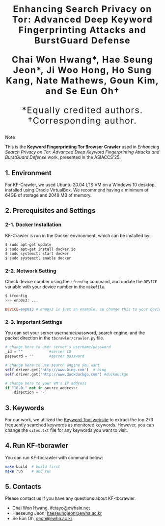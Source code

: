 <h1 align='center' style="text-align:center; font-weight:bold; font-size:2.0em;letter-spacing:2.0px;"> Enhancing Search Privacy on Tor: Advanced Deep Keyword Fingerprinting Attacks and BurstGuard Defense </h1>

<p align='center' style="text-align:center; font-weight:bold; font-size:2.0em;letter-spacing:2.0px;"> <b> Chai Won Hwang*,  Hae Seung Jeon*, Ji Woo Hong, Ho Sung Kang, Nate Mathews, Goun Kim, and Se Eun Oh† </b> </p>

<p align='center' style="text-align:center; font-size:2.0em;letter-spacing:2.0px;"> *Equally credited authors. †Corresponding author. </p>


> [!NOTE]
> This is the **Keyword Fingerprinting Tor Browser Crawler** used in *Enhancing Search Privacy on Tor: Advanced Deep Keyword Fingerprinting Attacks and BurstGuard Defense* work, presented in the ASIACCS'25.


## 1. Environment

For KF-Crawler, we used Ubuntu 20.04 LTS VM on a Windows 10 desktop, installed using Oracle VirtualBox. We recommend having a minimum of 64GB of storage and 2048 MB of memory.


## 2. Prerequisites and Settings

### 2-1. Docker Installation

KF-Crawler is run in the Docker environment, which can be installed by:

```bash
$ sudo apt-get update
$ sudo apt-get install docker.io
$ sudo systemctl start docker
$ sudo systemctl enable docker
```

### 2-2. Network Setting

Check device number using the `ifconfig` command, and update the `DEVICE` variable with your device number in the `Makefile`.

```bash
$ ifconfig
>>> enp0s3: ...
```

```Makefile
DEVICE=enp0s3 # enp0s3 is just an example, so change this to your device number
```

### 2-3. Important Settings
You can set your server username/password, search engine, and the packet direction in the `tbcrawler/crawler.py` file.


```Python
# change here to user server's username/password
_id = ""            #server ID
password = ""       #server password
```

```Python
# change here to use search engine you want
self.driver.get('http://www.bing.com')  # bing
self.driver.get('http://www.duckduckgo.com') #duckduckgo
```

```Python
# change here to your VM's IP address
if "10.0." not in source_address:
    direction = '-'
```


## 3. Keywords

For our work, we utilized the [Keyword Tool website](https://keywordtool.io/) to extract the top 273 frequently searched keywords as monitored keywords. However, you can change the `sites.txt` file for any keywords you want to visit.


## 4. Run KF-tbcrawler

You can run KF-tbcrawler with command below:

```bash
make build  # build first
make run    # and run
```


## 5. Contacts
Please contact us if you have any questions about KF-tbcrawler.

- Chai Won Hwang, ifetayo@ewhain.net
- Haeseung Jeon, haeseungjeon@ewha.ac.kr
- Se Eun Oh, seoh@ewha.ac.kr
